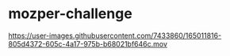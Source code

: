 # mozper-challenge

https://user-images.githubusercontent.com/7433860/165011816-805d4372-605c-4a17-975b-b68021bf646c.mov
